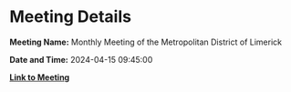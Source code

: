# Meeting Details

**Meeting Name:** Monthly Meeting of the Metropolitan District of Limerick

**Date and Time:** 2024-04-15 09:45:00

**[Link to Meeting](https://www.limerick.ie/council/whats-on/monthly-meeting-of-the-metropolitan-district-of-limerick-11)**
